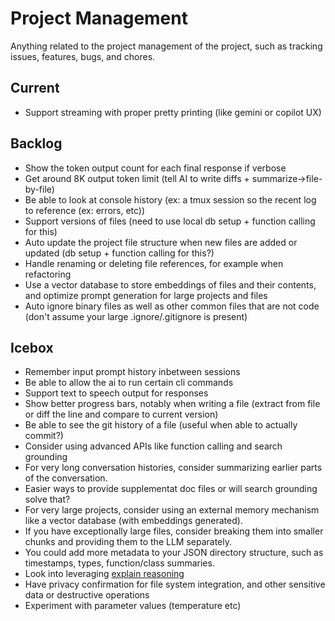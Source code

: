 # Project Management

Anything related to the project management of the project, such as tracking issues, features, bugs, and chores.

## Current

*   Support streaming with proper pretty printing (like gemini or copilot UX)

## Backlog

*   Show the token output count for each final response if verbose
*   Get around 8K output token limit (tell AI to write diffs + summarize->file-by-file)
*   Be able to look at console history (ex: a tmux session so the recent log to reference (ex: errors, etc))
*   Support versions of files (need to use local db setup + function calling for this)
*   Auto update the project file structure when new files are added or updated (db setup + function calling for this?)
*   Handle renaming or deleting file references, for example when refactoring
*   Use a vector database to store embeddings of files and their contents, and optimize prompt generation for large projects and files
*   Auto ignore binary files as well as other common files that are not code (don't assume your large .ignore/.gitignore is present)

## Icebox

*   Remember input prompt history inbetween sessions
*   Be able to allow the ai to run certain cli commands
*   Support text to speech output for responses
*   Show better progress bars, notably when writing a file (extract from file or diff the line and compare to current version)
*   Be able to see the git history of a file (useful when able to actually commit?)
*   Consider using advanced APIs like function calling and search grounding
*   For very long conversation histories, consider summarizing earlier parts of the conversation.
*   Easier ways to provide supplementat doc files or will search grounding solve that?
*   For very large projects, consider using an external memory mechanism like a vector database (with embeddings generated).
*   If you have exceptionally large files, consider breaking them into smaller chunks and providing them to the LLM separately.
*   You could add more metadata to your JSON directory structure, such as timestamps, types, function/class summaries.
*   Look into leveraging [explain reasoning](https://cloud.google.com/vertex-ai/generative-ai/docs/learn/prompts/explain-reasoning)
*   Have privacy confirmation for file system integration, and other sensitive data or destructive operations
*   Experiment with parameter values (temperature etc)
